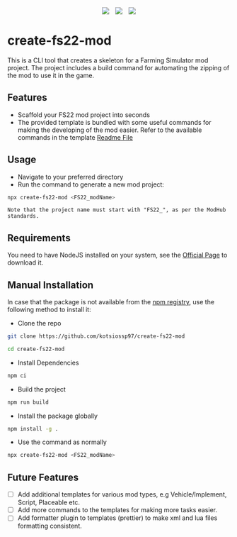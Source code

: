 <div align="center">
<img src="https://img.shields.io/github/actions/workflow/status/kotsiossp97/create-fs22-mod/release.yml?style=for-the-badge&label=GitHub%20Release&labelColor=black" />
<img style="margin-left: 10px" src="https://img.shields.io/github/actions/workflow/status/kotsiossp97/create-fs22-mod/npmPublish.yml?style=for-the-badge&label=NPM%20Release&labelColor=black" />
<img style="margin-left: 10px" src="https://img.shields.io/github/v/release/kotsiossp97/create-fs22-mod?style=for-the-badge&label=Version&labelColor=black" />
</div>

# create-fs22-mod

This is a CLI tool that creates a skeleton for a Farming Simulator mod project. The project includes a build command for automating the zipping of the mod to use it in the game.

## Features

- Scaffold your FS22 mod project into seconds
- The provided template is bundled with some useful commands for making the developing of the mod easier.
  Refer to the available commands in the template [Readme File](src/templates/mod_template/README.md#commands)

## Usage

- Navigate to your preferred directory
- Run the command to generate a new mod project:

```bash
npx create-fs22-mod <FS22_modName>
```

`Note that the project name must start with "FS22_", as per the ModHub standards.`

## Requirements

You need to have NodeJS installed on your system, see the [Official Page](https://nodejs.org/en) to download it.

## Manual Installation

In case that the package is not available from the [npm registry](https://www.npmjs.com/package/create-fs22-mod), use the following method to install it:

- Clone the repo

```bash
git clone https://github.com/kotsiossp97/create-fs22-mod
```

```bash
cd create-fs22-mod
```

- Install Dependencies

```bash
npm ci
```

- Build the project

```bash
npm run build
```

- Install the package globally

```bash
npm install -g .
```

- Use the command as normally

```bash
npx create-fs22-mod <FS22_modName>
```

## Future Features

- [ ] Add additional templates for various mod types, e.g Vehicle/Implement, Script, Placeable etc.
- [ ] Add more commands to the templates for making more tasks easier.
- [ ] Add formatter plugin to templates (prettier) to make xml and lua files formatting consistent.
